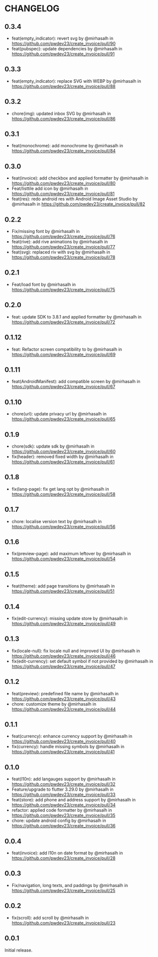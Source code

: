 # CHANGELOG

## 0.3.4

* feat(empty_indicator): revert svg by @mirhasalh in https://github.com/pwdev23/create_invoice/pull/90
* feat(pubspec): update dependencies by @mirhasalh in https://github.com/pwdev23/create_invoice/pull/91

## 0.3.3

* feat(empty_indicator): replace SVG with WEBP by @mirhasalh in https://github.com/pwdev23/create_invoice/pull/88

## 0.3.2

* chore(img): updated inbox SVG by @mirhasalh in https://github.com/pwdev23/create_invoice/pull/86

## 0.3.1

* feat(monochrome): add monochrome by @mirhasalh in https://github.com/pwdev23/create_invoice/pull/84

## 0.3.0

* feat(invoice): add checkbox and applied formatter by @mirhasalh in https://github.com/pwdev23/create_invoice/pull/80
* Feat/listtile add icon by @mirhasalh in https://github.com/pwdev23/create_invoice/pull/81
* feat(res): redo android res with Android Image Asset Studio by @mirhasalh in https://github.com/pwdev23/create_invoice/pull/82

## 0.2.2

* Fix/missing font by @mirhasalh in https://github.com/pwdev23/create_invoice/pull/76
* feat(rive): add rive animations by @mirhasalh in https://github.com/pwdev23/create_invoice/pull/77
* feat(svg): replaced riv with svg by @mirhasalh in https://github.com/pwdev23/create_invoice/pull/78

## 0.2.1

* Feat/load font by @mirhasalh in https://github.com/pwdev23/create_invoice/pull/75

## 0.2.0

* feat: update SDK to 3.8.1 and applied formatter by @mirhasalh in https://github.com/pwdev23/create_invoice/pull/72

## 0.1.12

* feat: Refactor screen compatibility to <supports-screens> by @mirhasalh in https://github.com/pwdev23/create_invoice/pull/69

## 0.1.11

* feat(AndroidManifest): add compatible screen by @mirhasalh in https://github.com/pwdev23/create_invoice/pull/67

## 0.1.10

* chore(url): update privacy url by @mirhasalh in https://github.com/pwdev23/create_invoice/pull/65

## 0.1.9

* chore(sdk): update sdk by @mirhasalh in https://github.com/pwdev23/create_invoice/pull/60
* fix(header): removed fixed width by @mirhasalh in https://github.com/pwdev23/create_invoice/pull/61

## 0.1.8

* fix(lang-page): fix get lang opt by @mirhasalh in https://github.com/pwdev23/create_invoice/pull/58

## 0.1.7

* chore: localise version text by @mirhasalh in https://github.com/pwdev23/create_invoice/pull/56

## 0.1.6

* fix(preview-page): add maximum leftover by @mirhasalh in https://github.com/pwdev23/create_invoice/pull/54

## 0.1.5

* feat(theme): add page transitions by @mirhasalh in https://github.com/pwdev23/create_invoice/pull/51

## 0.1.4

* fix(edit-currency): missing update store by @mirhasalh in https://github.com/pwdev23/create_invoice/pull/49

## 0.1.3

* fix(locale-null): fix locale null and improved UI by @mirhasalh in https://github.com/pwdev23/create_invoice/pull/46
* fix(edit-currency): set default symbol if not provided by @mirhasalh in https://github.com/pwdev23/create_invoice/pull/47

## 0.1.2

* feat(preview): predefined file name by @mirhasalh in https://github.com/pwdev23/create_invoice/pull/43
* chore: customize theme by @mirhasalh in https://github.com/pwdev23/create_invoice/pull/44

## 0.1.1

* feat(currency): enhance currency support by @mirhasalh in https://github.com/pwdev23/create_invoice/pull/40
* fix(currency): handle missing symbols by @mirhasalh in https://github.com/pwdev23/create_invoice/pull/41

## 0.1.0

* feat(l10n): add langauges support by @mirhasalh in https://github.com/pwdev23/create_invoice/pull/32
* Feature/upgrade to flutter 3.29.0 by @mirhasalh in https://github.com/pwdev23/create_invoice/pull/33
* feat(store): add phone and address support by @mirhasalh in https://github.com/pwdev23/create_invoice/pull/34
* refactor: applied code formatter by @mirhasalh in https://github.com/pwdev23/create_invoice/pull/35
* chore: update android config by @mirhasalh in https://github.com/pwdev23/create_invoice/pull/36

## 0.0.4

* feat(invoice): add l10n on date format by @mirhasalh in https://github.com/pwdev23/create_invoice/pull/28

## 0.0.3

* Fix/navigation, long texts, and paddings by @mirhasalh in https://github.com/pwdev23/create_invoice/pull/25

## 0.0.2

* fix(scroll): add scroll by @mirhasalh in https://github.com/pwdev23/create_invoice/pull/23

## 0.0.1

Initial release.
